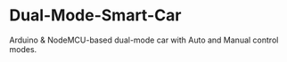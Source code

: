 # Dual-Mode-Smart-Car
Arduino &amp; NodeMCU-based dual-mode car with Auto and Manual control modes.
